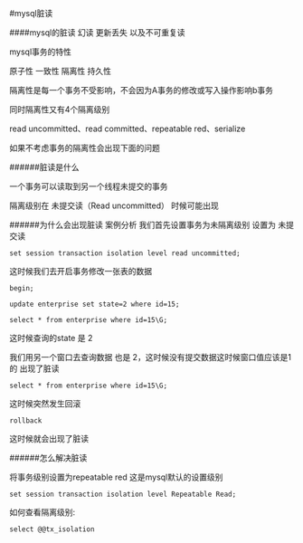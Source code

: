 #mysql脏读

####mysql的脏读 幻读 更新丢失 以及不可重复读

mysql事务的特性

原子性 一致性 隔离性 持久性

隔离性是每一个事务不受影响，不会因为A事务的修改或写入操作影响b事务

同时隔离性又有4个隔离级别

read uncommitted、read committed、repeatable red、serialize

如果不考虑事务的隔离性会出现下面的问题

######脏读是什么

一个事务可以读取到另一个线程未提交的事务

隔离级别在 未提交读（Read uncommitted） 时候可能出现

######为什么会出现脏读
案例分析
我们首先设置事务为未隔离级别 设置为 未提交读

```
set session transaction isolation level read uncommitted;
```

这时候我们去开启事务修改一张表的数据

```
begin;

update enterprise set state=2 where id=15;

select * from enterprise where id=15\G;

```

这时候查询的state 是 2

我们用另一个窗口去查询数据 也是 2，这时候没有提交数据这时候窗口值应该是1的 出现了脏读

```
select * from enterprise where id=15\G;
```

这时候突然发生回滚

```
rollback
```

这时候就会出现了脏读

######怎么解决脏读

将事务级别设置为repeatable red 这是mysql默认的设置级别

```
set session transaction isolation level Repeatable Read;
```

如何查看隔离级别:

```
select @@tx_isolation
```